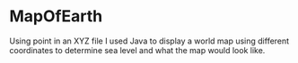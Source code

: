 # MapOfEarth
Using point in an XYZ file I used Java to display a world map using different coordinates to determine sea level and what the map would look like.
